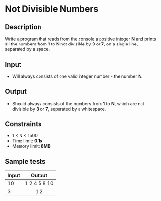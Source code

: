 # Not Divisible Numbers

## Description
Write a program that reads from the console a positive integer 
**N** and prints all the numbers from **1** to **N** not divisible by **3** or **7**, on a single line, separated by a space.

## Input
- Will always consists of one valid integer number - the number **N**.

## Output
- Should always consists of the numbers from **1** to **N**, which are not divisible by **3** or **7**, separated by a whitespace.

## Constraints
- 1 < N < 1500
- Time limit: **0.1s**
- Memory limit: **8MB**

## Sample tests

|     Input      |     Output     |
|----------------|:--------------:|
|10              |1 2 4 5 8 10    |
|3               |1 2             |